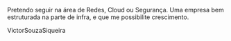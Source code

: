 Pretendo seguir na área de Redes, Cloud ou Segurança.
Uma empresa bem estruturada na parte de infra, e que me possibilite crescimento.

VictorSouzaSiqueira
